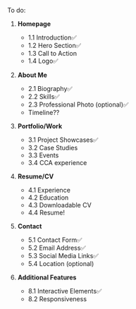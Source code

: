 To do:

1. **Homepage**
   - 1.1 Introduction✅
   - 1.2 Hero Section✅
   - 1.3 Call to Action
   - 1.4 Logo✅

2. **About Me**
   - 2.1 Biography✅
   - 2.2 Skills✅
   - 2.3 Professional Photo (optional)✅
   - Timeline??

3. **Portfolio/Work**
   - 3.1 Project Showcases✅
   - 3.2 Case Studies
   - 3.3 Events
   - 3.4 CCA experience

4. **Resume/CV**
   - 4.1 Experience
   - 4.2 Education
   - 4.3 Downloadable CV
   - 4.4 Resume!

5. **Contact**
   - 5.1 Contact Form✅
   - 5.2 Email Address✅
   - 5.3 Social Media Links✅
   - 5.4 Location (optional)

8. **Additional Features**
   - 8.1 Interactive Elements✅
   - 8.2 Responsiveness 
   


